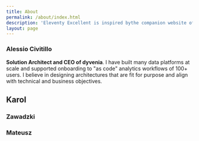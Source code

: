 ```yaml
---
title: About
permalink: /about/index.html
description: 'Eleventy Excellent is inspired bythe companion website of Andy Bell’s talk "Be the browser’s mentor, not its micromanager".'
layout: page
---
```


### Alessio Civitillo

**Solution Architect and CEO of dyvenia**. I have built many data platforms at scale and supported onboarding to "as code" analytics workflows of 100+ users. I believe in designing architectures that are fit for purpose and align with technical and business objectives.

## Karol

### Zawadzki

### Mateusz



